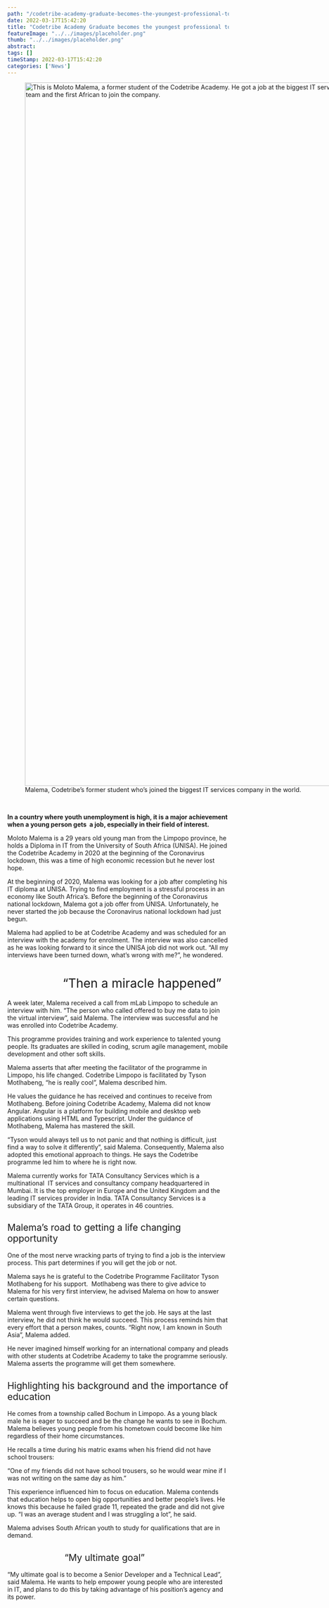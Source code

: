 ```yaml
---
path: "/codetribe-academy-graduate-becomes-the-youngest-professional-to-join-the-biggest-it-services-company" 
date: 2022-03-17T15:42:20 
title: "Codetribe Academy Graduate becomes the youngest professional to join the biggest IT services company" 
featureImage: "../../images/placeholder.png" 
thumb: "../../images/placeholder.png" 
abstract:  
tags: [] 
timeStamp: 2022-03-17T15:42:20 
categories: ['News'] 
---
```


<figure id="attachment_3713" style="width: 1200px" class="wp-caption aligncenter"><a href="https://mlab.co.za/wp-content/uploads/2022/03/IMG-20211126-WA0039.jpg"><img class="size-full wp-image-3713" src="https://mlab.co.za/wp-content/uploads/2022/03/IMG-20211126-WA0039.jpg" alt="This is Moloto Malema, a former student of the Codetribe Academy. He got a job at the biggest IT services company headquatered in Mumbai, India. He is the youngest in his team and the first African to join the company. " width="1200" height="1600" /></a><figcaption class="wp-caption-text">Malema, Codetribe&#8217;s former student who&#8217;s joined the biggest IT services company in the world.</figcaption></figure>
<p>&nbsp;</p>
<p><strong>In a country where youth unemployment is high, it is a major achievement when a young person gets  a job, especially in their field of interest.</strong></p>
<p><span style="font-weight: 400;">Moloto Malema is a 29 years old young man from the Limpopo province, he holds a Diploma in IT from the University of South Africa (UNISA). He joined the Codetribe Academy in 2020 at the beginning of the Coronavirus lockdown, this was a time of high economic recession but he never lost hope. </span></p>
<p><span style="font-weight: 400;">At the beginning of 2020, Malema was looking for a job after completing his IT diploma at UNISA. Trying to find employment is a stressful process in an economy like South Africa’s. Before the beginning of the Coronavirus national lockdown, Malema got a job offer from UNISA. Unfortunately, he never started the job because the Coronavirus national lockdown had just begun. </span></p>
<p><span style="font-weight: 400;">Malema had applied to be at Codetribe Academy and was scheduled for an interview with the academy for enrolment. The interview was also cancelled as he was looking forward to it since the UNISA job did not work out. “All my interviews have been turned down, what’s wrong with me?”, he wondered.</span><span style="font-weight: 400;"> </span></p>
<h1><span style="font-weight: 400;">                “Then a miracle happened”</span></h1>
<p><span style="font-weight: 400;">A week later, Malema received a call from mLab Limpopo to schedule an interview with him. “The person who called offered to buy me data to join the virtual interview”, said Malema. The interview was successful and he was enrolled into Codetribe Academy. </span></p>
<p><span style="font-weight: 400;">This programme provides training and work experience to talented young people. Its graduates are skilled in coding, scrum agile management, mobile development and other soft skills. </span></p>
<p><span style="font-weight: 400;">Malema asserts that after meeting the facilitator of the programme in Limpopo, his life changed. Codetribe Limpopo is facilitated by Tyson Motlhabeng, “he is really cool”, Malema described him. </span></p>
<p><span style="font-weight: 400;">He values the guidance he has received and continues to receive from Motlhabeng. Before joining Codetribe Academy, Malema did not know Angular. Angular is a platform for building mobile and desktop web applications using HTML and Typescript. Under the guidance of Motlhabeng, Malema has mastered the skill. </span></p>
<p><span style="font-weight: 400;">“Tyson would always tell us to not panic and that nothing is difficult, just find a way to solve it differently”, said Malema. Consequently, Malema also adopted this emotional approach to things. He says the Codetribe programme led him to where he is right now. </span></p>
<p><span style="font-weight: 400;">Malema currently works for TATA Consultancy Services which is a multinational  IT services and consultancy company headquartered in Mumbai. It is the top employer in Europe and the United Kingdom and the leading IT services provider in India. TATA Consultancy Services is a subsidiary of the TATA Group, it operates in 46 countries. </span></p>
<h2><span style="font-weight: 400;">Malema’s road to getting a life changing opportunity</span></h2>
<p><span style="font-weight: 400;">One of the most nerve wracking parts of trying to find a job is the interview process. This part determines if you will get the job or not. </span></p>
<p><span style="font-weight: 400;">Malema says he is grateful to the Codetribe Programme Facilitator Tyson Motlhabeng for his support.  Motlhabeng was there to give advice to Malema for his very first interview, he advised Malema on how to answer certain questions. </span></p>
<p><span style="font-weight: 400;">Malema went through five interviews to get the job. He says at the last interview, he did not think he would succeed. This process reminds him that every effort that a person makes, counts. “Right now, I am known in South Asia”, Malema added. </span></p>
<p><span style="font-weight: 400;">He never imagined himself working for an international company and pleads with other students at Codetribe Academy to take the programme seriously. Malema asserts the programme will get them somewhere. </span></p>
<h2><span style="font-weight: 400;">Highlighting his background and the importance of education</span></h2>
<p><span style="font-weight: 400;">He comes from a township called Bochum in Limpopo. As a young black male he is eager to succeed and be the change he wants to see in Bochum. Malema believes young people from his hometown could become like him regardless of their home circumstances. </span></p>
<p><span style="font-weight: 400;">He recalls a time during his matric exams when his friend did not have school trousers: </span></p>
<p><span style="font-weight: 400;">“One of my friends did not have school trousers, so he would wear mine if I was not writing on the same day as him.”</span></p>
<p><span style="font-weight: 400;">This experience influenced him to focus on education. Malema contends that education helps to open big opportunities and better people’s lives. He knows this because he failed grade 11, repeated the grade and did not give up. “I was an average student and I was struggling a lot”, he said. </span></p>
<p><span style="font-weight: 400;">Malema advises South African youth to study for qualifications that are in demand. </span></p>
<h2><span style="font-weight: 400;">                      “My ultimate goal”</span></h2>
<p><span style="font-weight: 400;">“My ultimate goal is to become a Senior Developer and a Technical Lead”, said Malema. He wants to help empower young people who are interested in IT, and plans to do this by taking advantage of his position’s agency and its power. </span></p>
<p>&nbsp;</p>
